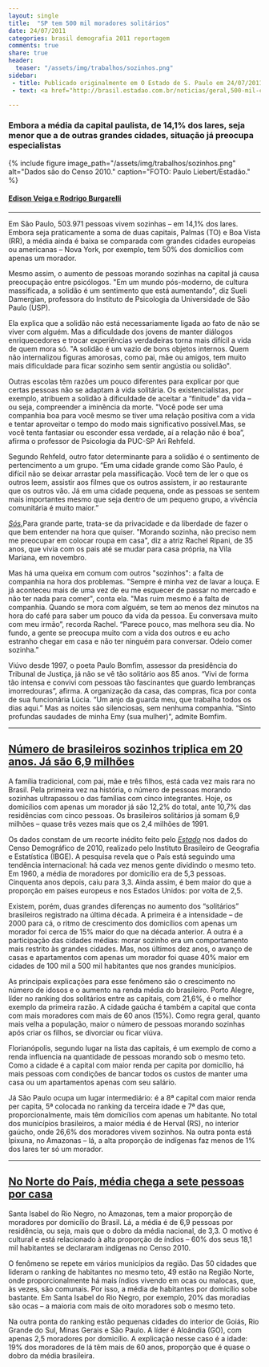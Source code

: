 ```yaml
---
layout: single
title:  "SP tem 500 mil moradores solitários"
date: 24/07/2011 
categories: brasil demografia 2011 reportagem
comments: true
share: true
header:
  teaser: "/assets/img/trabalhos/sozinhos.png"
sidebar:
 - title: Publicado originalmente em O Estado de S. Paulo em 24/07/2011
 - text: <a href="http://brasil.estadao.com.br/noticias/geral,500-mil-casas-de-sp-tem-1-so-morador,749035">Ver o original</a>

---
```


<h3>Embora a média da capital paulista, de 14,1% dos lares, seja menor que a de outras grandes cidades, situação já preocupa especialistas</h3>

{% include figure image_path="/assets/img/trabalhos/sozinhos.png" alt="Dados são do Censo 2010." caption="FOTO: Paulo Liebert/Estadão." %}

<h4><u>Edison Veiga e Rodrigo Burgarelli</u></h4>
<hr>
<p>Em São Paulo, 503.971 pessoas vivem sozinhas – em 14,1% dos lares. Embora seja praticamente a soma de duas capitais, Palmas (TO) e Boa Vista (RR), a média ainda é baixa se comparada com grandes cidades europeias ou americanas – Nova York, por exemplo, tem 50% dos domicílios com apenas um morador.</p>
<p>Mesmo assim, o aumento de pessoas morando sozinhas na capital já causa preocupação entre psicólogos. "Em um mundo pós-moderno, de cultura massificada, a solidão é um sentimento que está aumentando", diz Sueli Damergian, professora do Instituto de Psicologia da Universidade de São Paulo (USP).</p>
<p>Ela explica que a solidão não está necessariamente ligada ao fato de não se viver com alguém. Mas a dificuldade dos jovens de manter diálogos enriquecedores e trocar experiências verdadeiras torna mais difícil a vida de quem mora só. "A solidão é um vazio de bons objetos internos. Quem não internalizou figuras amorosas, como pai, mãe ou amigos, tem muito mais dificuldade para ficar sozinho sem sentir angústia ou solidão".</p>
<p>Outras escolas têm razões um pouco diferentes para explicar por que certas pessoas não se adaptam à vida solitária. Os existencialistas, por exemplo, atribuem a solidão à dificuldade de aceitar a “finitude” da vida – ou seja, compreender a iminência da morte. "Você pode ser uma companhia boa para você mesmo se tiver uma relação positiva com a vida e tentar aproveitar o tempo do modo mais significativo possível.Mas, se você tenta fantasiar ou esconder essa verdade, aí a relação não é boa”, afirma o professor de Psicologia da PUC-SP Ari Rehfeld.</p>
<p>Segundo Rehfeld, outro fator determinante para a solidão é o sentimento de pertencimento a um grupo. “Em uma cidade grande como São Paulo, é difícil não se deixar arrastar pela massificação. Você tem de ler o que os outros leem, assistir aos filmes que os outros assistem, ir ao restaurante que os outros vão. Já em uma cidade pequena, onde as pessoas se sentem mais importantes mesmo que seja dentro de um pequeno grupo, a vivência comunitária é muito maior.”</p>
<p><u><i>Sós.</i></u>Para grande parte, trata-se da privacidade e da liberdade de fazer o que bem entender na hora que quiser. "Morando sozinha, não preciso nem me preocupar em colocar roupa em casa", diz a atriz Rachel Ripani, de 35 anos, que vivia com os pais até se mudar para casa própria, na Vila Mariana, em novembro.</p> 
<p>Mas há uma queixa em comum com outros "sozinhos": a falta de companhia na hora dos problemas. "Sempre é minha vez de lavar a louça. E já aconteceu mais de uma vez de eu me esquecer de passar no mercado e não ter nada para comer", conta ela. "Mas ruim mesmo é a falta de companhia. Quando se mora com alguém, se tem ao menos dez minutos na hora do café para saber um pouco da vida da pessoa. Eu conversava muito com meu irmão”, recorda Rachel. “Parece pouco, mas melhora seu dia. No fundo, a gente se preocupa muito com a vida dos outros e eu acho estranho chegar em casa e não ter ninguém para conversar. Odeio comer sozinha.”</p> 
<p>Viúvo desde 1997, o poeta Paulo Bomfim, assessor da presidência do Tribunal de Justiça, já não se vê tão solitário aos 85 anos. “Vivi de forma tão intensa e convivi com pessoas tão fascinantes que guardo lembranças imorredouras”, afirma. A organização da casa, das compras, fica por conta de sua funcionária Lúcia. “Um anjo da guarda meu, que trabalha todos os dias aqui.” Mas as noites são silenciosas, sem nenhuma companhia. “Sinto profundas saudades de minha Emy (sua mulher)", admite Bomfim.</p>
<hr>
<h2><a href="http://brasil.estadao.com.br/noticias/geral,numero-de-brasileiros-sozinhos-triplica-em-20-anos-ja-sao-6-9-milhoes,749033">Número de brasileiros sozinhos triplica em 20 anos. Já são 6,9 milhões</a></h2>
<p>A família tradicional, com pai, mãe e três filhos, está cada vez mais rara no Brasil. Pela primeira vez na história, o número de pessoas morando sozinhas ultrapassou o das famílias com cinco integrantes. Hoje, os domicílios com apenas um morador já são 12,2% do total, ante 10,7% das residências com cinco pessoas. Os brasileiros solitários já somam 6,9 milhões – quase três vezes mais que os 2,4 milhões de 1991.</p>
<p>Os dados constam de um recorte inédito feito pelo <u><i>Estado</i></u> nos dados do Censo Demográfico de 2010, realizado pelo Instituto Brasileiro de Geografia e Estatística (IBGE). A pesquisa revela que o País está seguindo uma tendência internacional: há cada vez menos gente dividindo o mesmo teto. Em 1960, a média de moradores por domicílio era de 5,3 pessoas. Cinquenta anos depois, caiu para 3,3. Ainda assim, é bem maior do que a proporção em países europeus e nos Estados Unidos: por volta de 2,5.</p> 
<p>Existem, porém, duas grandes diferenças no aumento dos “solitários” brasileiros registrado na última década. A primeira é a intensidade – de 2000 para cá, o ritmo de crescimento dos domicílios com apenas um morador foi cerca de 15% maior do que na década anterior. A outra é a participação das cidades médias: morar sozinho era um comportamento mais restrito às grandes cidades. Mas, nos últimos dez anos, o avanço de casas e apartamentos com apenas um morador foi quase 40% maior em cidades de 100 mil a 500 mil habitantes que nos grandes municípios.</p>
<p>As principais explicações para esse fenômeno são o crescimento no número de idosos e o aumento na renda média do brasileiro. Porto Alegre, líder no ranking dos solitários entre as capitais, com 21,6%, é o melhor exemplo da primeira razão. A cidade gaúcha é também a capital que conta com mais moradores com mais de 60 anos (15%). Como regra geral, quanto mais velha a população, maior o número de pessoas morando sozinhas após criar os filhos, se divorciar ou ficar viúva.</p>
<p>Florianópolis, segundo lugar na lista das capitais, é um exemplo de como a renda influencia na quantidade de pessoas morando sob o mesmo teto. Como a cidade é a capital com maior renda per capita por domicílio, há mais pessoas com condições de bancar todos os custos de manter uma casa ou um apartamentos apenas com seu salário.</p>
<p>Já São Paulo ocupa um lugar intermediário: é a 8ª capital com maior renda per capita, 5ª colocada no ranking da terceira idade e 7ª das que, proporcionalmente, mais têm domicílios com apenas um habitante. No total dos municípios brasileiros, a maior média é de Herval (RS), no interior gaúcho, onde 26,6% dos moradores vivem sozinhos. Na outra ponta está Ipixuna, no Amazonas – lá, a alta proporção de indígenas faz menos de 1% dos lares ter só um morador.</p>
<hr>
<h2><a href="http://brasil.estadao.com.br/noticias/geral,no-norte-do-pais-media-chega-a-sete-pessoas-por-casa,749036">No Norte do País, média chega a sete pessoas por casa</a></h2>
<p>Santa Isabel do Rio Negro, no Amazonas, tem a maior proporção de moradores por domicílio do Brasil. Lá, a média é de 6,9 pessoas por residência, ou seja, mais que o dobro da média nacional, de 3,3. O motivo é cultural e está relacionado à alta proporção de índios – 60% dos seus 18,1 mil habitantes se declararam indígenas no Censo 2010.</p>
<p>O fenômeno se repete em vários municípios da região. Das 50 cidades que lideram o ranking de habitantes no mesmo teto, 49 estão na Região Norte, onde proporcionalmente há mais índios vivendo em ocas ou malocas, que, às vezes, são comunais. Por isso, a média de habitantes por domicílio sobe bastante. Em Santa Isabel do Rio Negro, por exemplo, 20% das moradias são ocas – a maioria com mais de oito moradores sob o mesmo teto.</p>
<p>Na outra ponta do ranking estão pequenas cidades do interior de Goiás, Rio Grande do Sul, Minas Gerais e São Paulo. A líder é Aloândia (GO), com apenas 2,5 moradores por domicílio. A explicação nesse caso é a idade: 19% dos moradores de lá têm mais de 60 anos, proporção que é quase o dobro da média brasileira.</p>


